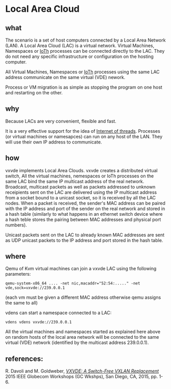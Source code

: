 Local Area Cloud
====

what
----
The scenario is a set of host computers connected by a Local Area Network (LAN).
A Local Area Cloud (LAC) is a virtual network. Virtual Machines, Namespaces or [IoTh](ioth.md) processes 
can be connected directly to the LAC. They do not need any specific infrastructure or configuration on the hosting computer.

All Virtual Machines, Namespaces or [IoTh](ioth.md) processes using the same LAC address communicate on the same virtual (VDE) nework.

Process or VM migration is as simple as stopping the program on one host and restarting on the other.

why
----
Because LACs are very convenient, flexible and fast.

It is a very effective support for the idea of [Internet of threads](ioth.md). Processes (or virtual machines or namesapces) can run
on any host of the LAN. They will use their own IP address to communicate.

how
----
vxvde implements Local Area Clouds. vxvde creates a distributed virtual switch,
All the virtual machines, nemespaces or IoTh processes on the same LAC bind the same IP multicast address of the real network.
Broadcast, multicast packets as well as packets addressed to unknown receipients sent on the LAC are delivered using the IP
multicast address from a socket bound to a unicast socket, so it is received by all the LAC nodes.
When a packet is received, the sender's MAC address can be paired with the IP address and port of the sender on the real network
and stored in a hash table (similarly to what happens in an ethernet switch device where a hash teble stores
		the pairing between MAC addresses and physical port numbers).

Unicast packets sent on the LAC to already known MAC addresses are sent as UDP unicast packets to the
IP address and port stored in the hash table.

where
----

Qemu of Kvm virtual machines can join a vxvde LAC using the following parameters:
```
qemu-system-x86_64 .... -net nic,macaddr="52:54:....." -net vde,sock=vxvde://239.0.0.1
```
(each vm must be given a different MAC address otherwise qemu assigns the same to all)

vdens can start a namespace connected to a LAC:
```
vdens vdens vxvde://239.0.0.1
```

All the virtual machines and namespaces started 
as explained here above 
on random hosts of the local area network 
will be connected to the same virtual (VDE) network (identified by the multicast address 239.0.0.1).

references:
----
R. Davoli and M. Goldweber, [_VXVDE: A Switch-Free VXLAN Replacement_](https://ieeexplore.ieee.org/document/7414109) 2015 IEEE Globecom Workshops (GC Wkshps), San Diego, CA, 2015, pp. 1-6.

